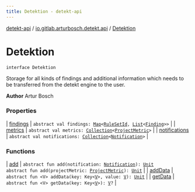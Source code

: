 ```yaml
---
title: Detektion - detekt-api
---
```


[detekt-api](../../index.html) / [io.gitlab.arturbosch.detekt.api](../index.html) / [Detektion](./index.html)

# Detektion

`interface Detektion`

Storage for all kinds of findings and additional information
which needs to be transferred from the detekt engine to the user.

**Author**
Artur Bosch

### Properties

| [findings](findings.html) | `abstract val findings: `[`Map`](https://kotlinlang.org/api/latest/jvm/stdlib/kotlin.collections/-map/index.html)`<`[`RuleSetId`](../-rule-set-id.html)`, `[`List`](https://kotlinlang.org/api/latest/jvm/stdlib/kotlin.collections/-list/index.html)`<`[`Finding`](../-finding/index.html)`>>` |
| [metrics](metrics.html) | `abstract val metrics: `[`Collection`](https://kotlinlang.org/api/latest/jvm/stdlib/kotlin.collections/-collection/index.html)`<`[`ProjectMetric`](../-project-metric/index.html)`>` |
| [notifications](notifications.html) | `abstract val notifications: `[`Collection`](https://kotlinlang.org/api/latest/jvm/stdlib/kotlin.collections/-collection/index.html)`<`[`Notification`](../-notification/index.html)`>` |

### Functions

| [add](add.html) | `abstract fun add(notification: `[`Notification`](../-notification/index.html)`): `[`Unit`](https://kotlinlang.org/api/latest/jvm/stdlib/kotlin/-unit/index.html)<br>`abstract fun add(projectMetric: `[`ProjectMetric`](../-project-metric/index.html)`): `[`Unit`](https://kotlinlang.org/api/latest/jvm/stdlib/kotlin/-unit/index.html) |
| [addData](add-data.html) | `abstract fun <V> addData(key: Key<`[`V`](add-data.html#V)`>, value: `[`V`](add-data.html#V)`): `[`Unit`](https://kotlinlang.org/api/latest/jvm/stdlib/kotlin/-unit/index.html) |
| [getData](get-data.html) | `abstract fun <V> getData(key: Key<`[`V`](get-data.html#V)`>): `[`V`](get-data.html#V)`?` |

